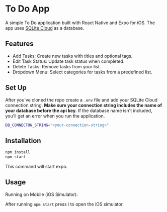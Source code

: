 # To Do App
A simple To Do application built with React Native and Expo for iOS. The app uses [SQLite Cloud](https://sqlitecloud.io/) as a database. 

## Features
- Add Tasks: Create new tasks with titles and optional tags.
- Edit Task Status: Update task status when completed.
- Delete Tasks: Remove tasks from your list.
- Dropdown Menu: Select categories for tasks from a predefined list.

## Set Up
After you've cloned the repo create a `.env` file and add your SQLite Cloud connection string. **Make sure your connection string includes the name of your database before the api key.** If the database name isn't included, you'll get an error when you run the application. 
```bash
DB_CONNECTON_STRING="<your-connection-string>" 
```

## Installation
```bash
npm install
npm start
```
This command will start expo.

## Usage
Running on Mobile (iOS Simulator):

After running `npm start` press i to open the iOS simulator.

